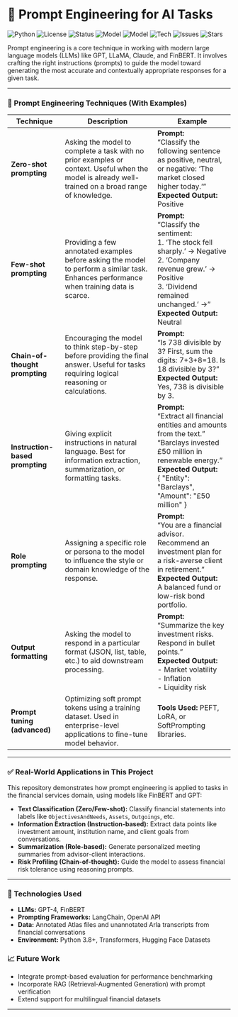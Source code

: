 # 🧠 Prompt Engineering for AI Tasks
![Python](https://img.shields.io/badge/Python-3.8+-blue.svg)
![License](https://img.shields.io/badge/License-MIT-green.svg)
![Status](https://img.shields.io/badge/Status-Active-brightgreen)
![Model](https://img.shields.io/badge/Model-FinBERT-yellow.svg)
![Model](https://img.shields.io/badge/Model-OpenAI-yellow.svg)
![Tech](https://img.shields.io/badge/Technique-ZeroShot%20|%20FewShot%20|%20CoT-orange.svg)
![Issues](https://img.shields.io/github/issues/your-username/your-repo.svg)
![Stars](https://img.shields.io/github/stars/your-username/your-repo.svg)

Prompt engineering is a core technique in working with modern large language models (LLMs) like GPT, LLaMA, Claude, and FinBERT. It involves crafting the right instructions (prompts) to guide the model toward generating the most accurate and contextually appropriate responses for a given task.

---

### 📘 Prompt Engineering Techniques (With Examples)

| Technique                       | Description                                                                                                                                         | Example                                                                                                                                                                                                         |
| ------------------------------- | --------------------------------------------------------------------------------------------------------------------------------------------------- | --------------------------------------------------------------------------------------------------------------------------------------------------------------------------------------------------------------- |
| **Zero-shot prompting**         | Asking the model to complete a task with no prior examples or context. Useful when the model is already well-trained on a broad range of knowledge. | **Prompt:**<br>“Classify the following sentence as positive, neutral, or negative: ‘The market closed higher today.’”<br>**Expected Output:**<br>Positive                                                       |
| **Few-shot prompting**          | Providing a few annotated examples before asking the model to perform a similar task. Enhances performance when training data is scarce.            | **Prompt:**<br>“Classify the sentiment:<br>1. ‘The stock fell sharply.’ → Negative<br>2. ‘Company revenue grew.’ → Positive<br>3. ‘Dividend remained unchanged.’ →”<br>**Expected Output:** Neutral             |
| **Chain-of-thought prompting**  | Encouraging the model to think step-by-step before providing the final answer. Useful for tasks requiring logical reasoning or calculations.        | **Prompt:**<br>“Is 738 divisible by 3? First, sum the digits: 7+3+8=18. Is 18 divisible by 3?”<br>**Expected Output:** Yes, 738 is divisible by 3.                                                              |
| **Instruction-based prompting** | Giving explicit instructions in natural language. Best for information extraction, summarization, or formatting tasks.                              | **Prompt:**<br>“Extract all financial entities and amounts from the text.”<br>“Barclays invested £50 million in renewable energy.”<br>**Expected Output:**<br>{ "Entity": "Barclays", "Amount": "£50 million" } |
| **Role prompting**              | Assigning a specific role or persona to the model to influence the style or domain knowledge of the response.                                       | **Prompt:**<br>“You are a financial advisor. Recommend an investment plan for a risk-averse client in retirement.”<br>**Expected Output:**<br>A balanced fund or low-risk bond portfolio.                       |
| **Output formatting**           | Asking the model to respond in a particular format (JSON, list, table, etc.) to aid downstream processing.                                          | **Prompt:**<br>“Summarize the key investment risks. Respond in bullet points.”<br>**Expected Output:**<br>- Market volatility<br>- Inflation<br>- Liquidity risk                                                |
| **Prompt tuning (advanced)**    | Optimizing soft prompt tokens using a training dataset. Used in enterprise-level applications to fine-tune model behavior.                          | **Tools Used:** PEFT, LoRA, or SoftPrompting libraries.                                                                                                                                                         |

---

### ✅ Real-World Applications in This Project

This repository demonstrates how prompt engineering is applied to tasks in the financial services domain, using models like FinBERT and GPT:

* **Text Classification (Zero/Few-shot):** Classify financial statements into labels like `ObjectivesAndNeeds`, `Assets`, `Outgoings`, etc.
* **Information Extraction (Instruction-based):** Extract data points like investment amount, institution name, and client goals from conversations.
* **Summarization (Role-based):** Generate personalized meeting summaries from advisor-client interactions.
* **Risk Profiling (Chain-of-thought):** Guide the model to assess financial risk tolerance using reasoning prompts.

---

### 🚀 Technologies Used

* **LLMs:** GPT-4, FinBERT
* **Prompting Frameworks:** LangChain, OpenAI API
* **Data:** Annotated Atlas files and unannotated Arla transcripts from financial conversations
* **Environment:** Python 3.8+, Transformers, Hugging Face Datasets


### 📈 Future Work

* Integrate prompt-based evaluation for performance benchmarking
* Incorporate RAG (Retrieval-Augmented Generation) with prompt verification
* Extend support for multilingual financial datasets

---


